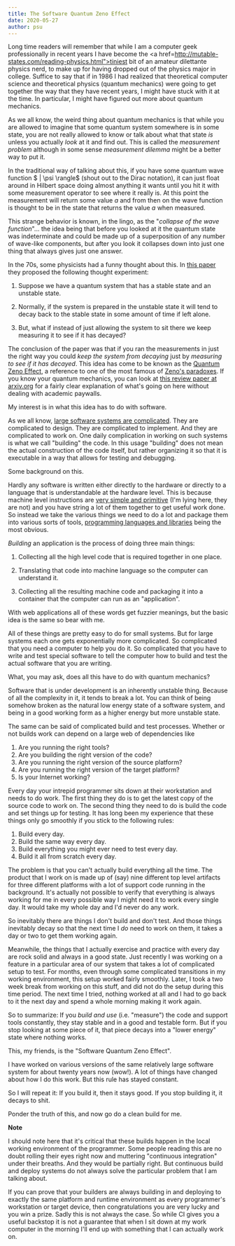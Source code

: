 ```yaml
---
title: The Software Quantum Zeno Effect
date: 2020-05-27
author: psu
---
```


Long time readers will remember that while I am a computer geek professionally in recent years I have become the <a href=http://mutable-states.com/reading-physics.html">tiniest bit of an amateur dilettante physics nerd</a>, to make up for having dropped out of the physics major in college. Suffice to say that if in 1986 I had realized that theoretical computer science and theoretical physics (quantum mechanics) were going to get together the way that they have recent years, I might have stuck with it at the time. In particular, I might have figured out more about quantum mechanics.

As we all know, the weird thing about quantum mechanics is that while you are allowed to imagine that some quantum system somewhere is in some state, you are not really allowed to know or talk about what that state *is* unless you actually *look* at it and find out. This is called the *measurement problem* although in some sense *measurement dilemma* might be a better way to put it.

In the traditional way of talking about this, if you have some quantum wave function $ | \psi \rangle$ (shout out to the Dirac notation), it can just float around in Hilbert space doing almost anything it wants until you hit it with some measurement operator to see where it really is. At this point the measurement will return some value $a$ and from then on the wave function is thought to be in the state that returns the value $a$ when measured.

This strange behavior is known, in the lingo, as the "*collapse of the wave function*"... the idea being that before you looked at it the quantum state was indeterminate and could be made up of a superposition of any number of wave-like components, but after you look it collapses down into just one thing that always gives just one answer.

In the 70s, some physicists had a funny thought about this. In <a href="https://doi.org/10.1063%2F1.523304">this paper</a> they proposed the following thought experiment:

1. Suppose we have a quantum system that has a stable state and an unstable state.
 
1. Normally, if the system is prepared in the unstable state it will tend to decay back to the stable state in some amount of time if left alone.

1. But, what if instead of just allowing the system to sit there we keep measuring it to see if it has decayed?

The conclusion of the paper was that if you ran the measurements in just the right way you could *keep the system from decaying* just by *measuring to see if it has decayed*. This idea has come to be known as the <a href="https://en.wikipedia.org/wiki/Quantum_Zeno_effect">Quantum Zeno Effect</a>, a reference to one of the most famous of <a href="https://en.wikipedia.org/wiki/Zeno%27s_paradoxes">Zeno's paradoxes</a>. If you know your quantum mechanics, you can look at <a href="https://arxiv.org/abs/quant-ph/0612187v1">this review paper at arxiv.org</a> for a fairly clear explanation of what's going on here without dealing with academic paywalls.

My interest is in what this idea has to do with software.

As we all know, <a href="http://mutable-states.com/the-inscrutable-tubes.html">large software systems are complicated</a>. They are complicated to design. They are complicated to implement. And they are complicated to work on. One daily complication in working on such systems is what we call "building" the code. In this usage "building" does not mean the actual construction of the code itself, but rather organizing it so that it is executable in a way that allows for testing and debugging.

Some background on this.

Hardly any software is written either directly to the hardware or directly to a language that is understandable at the hardware level. This is because machine level instructions are <a href="http://mutable-states.com/what-computers-do.html">very simple and primitive</a> (I'm lying here, they are not) and you have string a lot of them together to get useful work done. So instead we take the various things we need to do a lot and package them into various sorts of tools, <a href="http://mutable-states.com/what-programming-languages-say.html">programming languages and libraries</a> being the most obvious.

*Building* an application is the process of doing three main things:

1. Collecting all the high level code that is required together in one place.

2. Translating that code into machine language so the computer can understand it.

3. Collecting all the resulting machine code and packaging it into a container that the computer can run as an "application".

With web applications all of these words get fuzzier meanings, but the basic idea is the same so bear with me.

All of these things are pretty easy to do for small systems. But for large systems each one gets exponentially more complicated. So complicated that you need a computer to help you do it. So complicated that you have to write and test special software to tell the computer how to build and test the actual software that you are writing. 

What, you may ask, does all this have to do with quantum mechanics?

Software that is under development is an inherently unstable thing. Because of all the complexity in it, it tends to break a lot. You can think of being somehow broken as the natural low energy state of a software system, and being in a good working form as a higher energy but more unstable state.

The same can be said of complicated build and test processes. Whether or not builds work can depend on a large web of dependencies like

1. Are you running the right tools?
2. Are you building the right version of the code?
2. Are you running the right version of the source platform?
3. Are you running the right version of the target platform?
4. Is your Internet working?

Every day your intrepid programmer sits down at their workstation and needs to do work. The first thing they do is to get the latest copy of the source code to work on. The second thing they need to do is build the code and set things up for testing. It has long been my experience that these things only go smoothly if you stick to the following rules:

1. Build every day.
2. Build the same way every day.
2. Build everything you might ever need to test every day.
4. Build it all from scratch every day.

The problem is that you can't actually build everything all the time. The product that I work on is made up of (say) nine different top level artifacts for three different platforms with a lot of support code running in the background. It's actually not possible to verify that everything is always working for me in every possible way I might need it to work every single day. It would take my whole day and I'd never do any work.

So inevitably there are things I don't build and don't test. And those things inevitably decay so that the next time I *do* need to work on them, it takes a day or two to get them working again.

Meanwhile, the things that I actually exercise and practice with every day are rock solid and always in a good state. Just recently I was working on a feature in a particular area of our system that takes a lot of complicated setup to test. For months, even through some complicated transitions in my working environment, this setup worked fairly smoothly. Later, I took a two week break from working on this stuff, and did not do the setup during this time period. The next time I tried, nothing worked at all and I had to go back to it the next day and spend a whole morning making it work again.

So to summarize: If you *build and use* (i.e. "measure") the code and support tools constantly, they stay stable and in a good and testable form. But if you stop looking at some piece of it, that piece decays into a "lower energy" state where nothing works.

This, my friends, is the "Software Quantum Zeno Effect".

I have worked on various versions of the same relatively large software system for about twenty years now (wow!). A lot of things have changed about how I do this work. But this rule has stayed constant.

So I will repeat it: If you build it, then it stays good. If you stop building it, it decays to shit.

Ponder the truth of this, and now go do a clean build for me.

**Note**

I should note here that it's critical that these builds happen in the local working environment of the programmer. Some people reading this are no doubt rolling their eyes right now and muttering "continuous integration" under their breaths. And they would be partially right. But continuous build and deploy systems do not always solve the particular problem that I am talking about. 

If you can prove that your builders are always building in and deploying to exactly the same platform and runtime environment as every programmer's workstation or target device, then congratulations you are very lucky and you win a prize. Sadly this is not always the case. So while CI gives you a useful backstop it is not a guarantee that when I sit down at my work computer in the morning I'll end up with something that I can actually work on.
